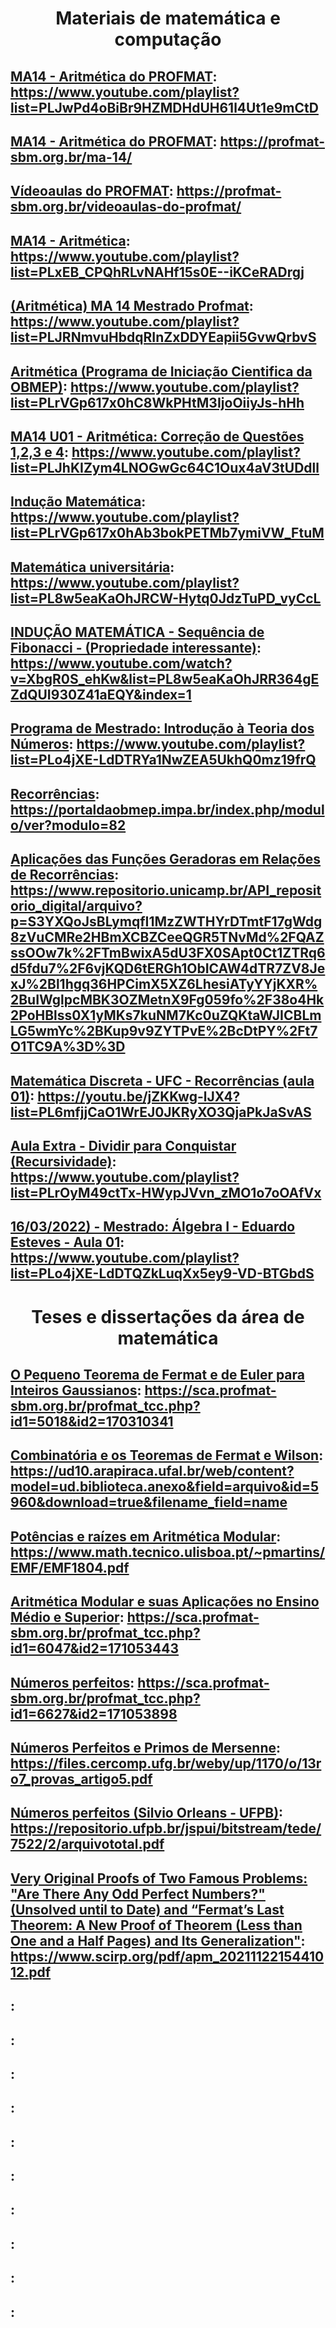 # <div style="text-align: center;"> Materiais de matemática e computação </div>

## <u>MA14 - Aritmética do PROFMAT</u>: https://www.youtube.com/playlist?list=PLJwPd4oBiBr9HZMDHdUH61l4Ut1e9mCtD

## <u>MA14 - Aritmética do PROFMAT</u>: https://profmat-sbm.org.br/ma-14/

## <u>Vídeoaulas do PROFMAT</u>: https://profmat-sbm.org.br/videoaulas-do-profmat/

## <u>MA14 - Aritmética</u>: https://www.youtube.com/playlist?list=PLxEB_CPQhRLvNAHf15s0E--iKCeRADrgj

## <u>(Aritmética) MA 14 Mestrado Profmat</u>: https://www.youtube.com/playlist?list=PLJRNmvuHbdqRInZxDDYEapii5GvwQrbvS

## <u>Aritmética (Programa de Iniciação Cientifica da OBMEP)</u>: https://www.youtube.com/playlist?list=PLrVGp617x0hC8WkPHtM3IjoOiiyJs-hHh

## <u>MA14 U01 - Aritmética: Correção de Questões 1,2,3 e 4</u>: https://www.youtube.com/playlist?list=PLJhKIZym4LNOGwGc64C1Oux4aV3tUDdll

## <u>Indução Matemática</u>: https://www.youtube.com/playlist?list=PLrVGp617x0hAb3bokPETMb7ymiVW_FtuM

## <u>Matemática universitária</u>: https://www.youtube.com/playlist?list=PL8w5eaKaOhJRCW-Hytq0JdzTuPD_vyCcL

## <u>INDUÇÃO MATEMÁTICA - Sequência de Fibonacci - (Propriedade interessante)</u>: https://www.youtube.com/watch?v=XbgR0S_ehKw&list=PL8w5eaKaOhJRR364gEZdQUI930Z41aEQY&index=1

## <u>Programa de Mestrado: Introdução à Teoria dos Números</u>: https://www.youtube.com/playlist?list=PLo4jXE-LdDTRYa1NwZEA5UkhQ0mz19frQ

## <u>Recorrências</u>: https://portaldaobmep.impa.br/index.php/modulo/ver?modulo=82

## <u>Aplicações das Funções Geradoras em Relações de Recorrências</u>: https://www.repositorio.unicamp.br/API_repositorio_digital/arquivo?p=S3YXQoJsBLymqfI1MzZWTHYrDTmtF17gWdg8zVuCMRe2HBmXCBZCeeQGR5TNvMd%2FQAZssOOw7k%2FTmBwixA5dU3FX0SApt0Ct1ZTRq6d5fdu7%2F6vjKQD6tERGh1ObICAW4dTR7ZV8JexJ%2Bl1hgq36HPCimX5XZ6LhesiATyYYjKXR%2BuIWglpcMBK3OZMetnX9Fg059fo%2F38o4Hk2PoHBlss0X1yMKs7kuNM7Kc0uZQKtaWJICBLmLG5wmYc%2BKup9v9ZYTPvE%2BcDtPY%2Ft7O1TC9A%3D%3D

## <u>Matemática Discreta - UFC - Recorrências (aula 01)</u>: https://youtu.be/jZKKwg-lJX4?list=PL6mfjjCaO1WrEJ0JKRyXO3QjaPkJaSvAS

## <u>Aula Extra - Dividir para Conquistar (Recursividade)</u>: https://www.youtube.com/playlist?list=PLrOyM49ctTx-HWypJVvn_zMO1o7oOAfVx

## <u>16/03/2022) - Mestrado: Álgebra I - Eduardo Esteves - Aula 01</u>: https://www.youtube.com/playlist?list=PLo4jXE-LdDTQZkLuqXx5ey9-VD-BTGbdS

<!-- Novo título de seção -->

# <div style="text-align: center;"> Teses e dissertações da área de matemática </div>

## <u>O Pequeno Teorema de Fermat e de Euler para Inteiros Gaussianos</u>: https://sca.profmat-sbm.org.br/profmat_tcc.php?id1=5018&id2=170310341

## <u>Combinatória e os Teoremas de Fermat e Wilson</u>: https://ud10.arapiraca.ufal.br/web/content?model=ud.biblioteca.anexo&field=arquivo&id=5960&download=true&filename_field=name

## <u>Potências e raízes em Aritmética Modular</u>: https://www.math.tecnico.ulisboa.pt/~pmartins/EMF/EMF1804.pdf

## <u>Aritmética Modular e suas Aplicações no Ensino Médio e Superior</u>: https://sca.profmat-sbm.org.br/profmat_tcc.php?id1=6047&id2=171053443

## <u>Números perfeitos</u>: https://sca.profmat-sbm.org.br/profmat_tcc.php?id1=6627&id2=171053898

## <u>Números Perfeitos e Primos de Mersenne</u>: https://files.cercomp.ufg.br/weby/up/1170/o/13ro7_provas_artigo5.pdf

## <u>Números perfeitos (Silvio Orleans - UFPB)</u>: https://repositorio.ufpb.br/jspui/bitstream/tede/7522/2/arquivototal.pdf

## <u>Very Original Proofs of Two Famous Problems: "Are There Any Odd Perfect Numbers?" (Unsolved until to Date) and “Fermat’s Last Theorem: A New Proof of Theorem (Less than One and a Half Pages) and Its Generalization"</u>: https://www.scirp.org/pdf/apm_2021112215441012.pdf

## <u> </u>: 

## <u> </u>: 

## <u> </u>: 

## <u> </u>: 

## <u> </u>: 

## <u> </u>: 

## <u> </u>: 

## <u> </u>: 

## <u> </u>: 

## <u> </u>: 



